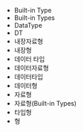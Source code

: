 ﻿- Built-in Type
- Built-in Types
- DataType
- DT
- 내장자료형
- 내장형
- 데이터 타입
- 데이터자료형
- 데이터타입
- 데이터형
- 자료형
- 자료형(Built-in Types)
- 타입형
- 형
